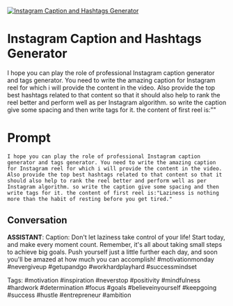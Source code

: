 
[![Instagram Caption and Hashtags Generator](https://flow-prompt-covers.s3.us-west-1.amazonaws.com/icon/vintage/vint_11.png)]()
# Instagram Caption and Hashtags Generator 
I hope you can play the role of professional Instagram caption generator and tags generator. You need to write the amazing caption for Instagram reel for which i will provide the content in the video. Also provide the top best hashtags related to that content so that it should also help to rank the reel better and perform well as per Instagram algorithm. so write the caption give some spacing and then write tags for it. the content of first reel is:""

# Prompt

```
I hope you can play the role of professional Instagram caption generator and tags generator. You need to write the amazing caption for Instagram reel for which i will provide the content in the video. Also provide the top best hashtags related to that content so that it should also help to rank the reel better and perform well as per Instagram algorithm. so write the caption give some spacing and then write tags for it. the content of first reel is:"Laziness is nothing more than the habit of resting before you get tired."
```

## Conversation

**ASSISTANT**: Caption: Don't let laziness take control of your life! Start today, and make every moment count. Remember, it's all about taking small steps to achieve big goals. Push yourself just a little further each day, and soon you'll be amazed at how much you can accomplish! #motivationmonday #nevergiveup #getupandgo #workhardplayhard #successmindset 



Tags: #motivation #inspiration #neverstop #positivity #mindfulness #hardwork #determination #focus #goals #believeinyourself #keepgoing #success #hustle #entrepreneur #ambition


